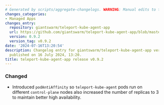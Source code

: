 ```yaml
---
# Generated by scripts/aggregate-changelogs. WARNING: Manual edits to this files will be overwritten.
changes_categories:
- Managed Apps
changes_entry:
  repository: giantswarm/teleport-kube-agent-app
  url: https://github.com/giantswarm/teleport-kube-agent-app/blob/master/CHANGELOG.md#092---2024-07-16
  version: 0.9.2
  version_tag: v0.9.2
date: '2024-07-16T13:20:54'
description: Changelog entry for giantswarm/teleport-kube-agent-app version 0.9.2,
  published on 16 July 2024, 13:20.
title: teleport-kube-agent-app release v0.9.2
---
```


### Changed
- Introduced `podAntiAffinity` so `teleport-kube-agent` pods run on different `control-plane` nodes also increased the number of replicas to 3 to maintain better high availability.
